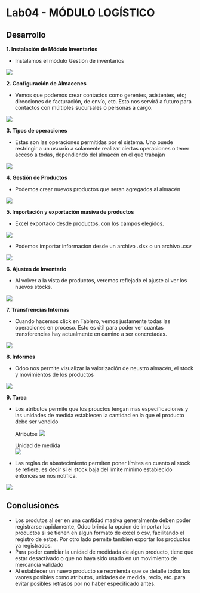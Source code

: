 # Lab04 - MÓDULO LOGÍSTICO
## Desarrollo

**1. Instalación de Módulo Inventarios**

   * Instalamos el módulo Gestión de inventarios
   
   ![](https://github.com/Ares-Fel/Lab-Integ.-de-Sis.-Empresariales-Avanzado/blob/master/Lab04/modulo_inventario.png)
   
**2. Configuración de Almacenes**

   * Vemos que podemos crear contactos como gerentes, asistentes, etc; direcciones de
facturación, de envío, etc. Esto nos servirá a futuro para contactos con múltiples sucursales o personas
a cargo.

  ![](https://github.com/Ares-Fel/Lab-Integ.-de-Sis.-Empresariales-Avanzado/blob/master/Lab04/crear_almacen.png)

**3. Tipos de operaciones**

   * Estas son las operaciones permitidas por el sistema. Uno puede restringir a un usuario a solamente
realizar ciertas operaciones o tener acceso a todas, dependiendo del almacén en el que trabajan

  ![](https://github.com/Ares-Fel/Lab-Integ.-de-Sis.-Empresariales-Avanzado/blob/master/Lab04/tipos_operaciones.png)

**4. Gestión de Productos**

   * Podemos crear nuevos productos que seran agregados al almacén
   
   ![](https://github.com/Ares-Fel/Lab-Integ.-de-Sis.-Empresariales-Avanzado/blob/master/Lab04/gestion_producto.png)

**5. Importación y exportación masiva de productos**

   - Excel exportado desde productos, con los campos elegidos.
   
   ![](https://github.com/Ares-Fel/Lab-Integ.-de-Sis.-Empresariales-Avanzado/blob/master/Lab04/exportar_informacion.png)

   - Podemos importar informacion desde un archivo .xlsx o un archivo .csv
   
   ![](https://github.com/Ares-Fel/Lab-Integ.-de-Sis.-Empresariales-Avanzado/blob/master/Lab04/importar_informacion.png)

**6. Ajustes de Inventario**

   * Al volver a la vista de productos, veremos reflejado el ajuste al ver los nuevos stocks.
   
   ![](https://github.com/Ares-Fel/Lab-Integ.-de-Sis.-Empresariales-Avanzado/blob/master/Lab04/ajuste_inventario.png)

**7. Transfrencias Internas**

   * Cuando hacemos click en Tablero, vemos justamente todas las operaciones en proceso. Esto es útil
para poder ver cuantas transferencias hay actualmente en camino a ser concretadas.

  ![](https://github.com/Ares-Fel/Lab-Integ.-de-Sis.-Empresariales-Avanzado/blob/master/Lab04/transferencia_realizada.png)

**8. Informes**

   * Odoo nos permite visualizar la valorización de neustro almacén, el stock y movimientos de los productos
   
   ![](https://github.com/Ares-Fel/Lab-Integ.-de-Sis.-Empresariales-Avanzado/blob/master/Lab04/informe.png)

**9. Tarea**

   * Los atributos permite que los prouctos tengan mas especificaciones y las unidades de medida establecen la cantidad en la que el producto debe ser vendido
   
     Atributos
     ![](https://github.com/Ares-Fel/Lab-Integ.-de-Sis.-Empresariales-Avanzado/blob/master/Lab04/atributos.png)
     
     Unidad de medida     
     ![](https://github.com/Ares-Fel/Lab-Integ.-de-Sis.-Empresariales-Avanzado/blob/master/Lab04/unidad_medida.png)
     
   * Las reglas de abastecimiento permiten poner límites en cuanto al stock se refiere, es decir si el stock baja del límite mínimo establecido entonces se nos notifica.

   ![](https://github.com/Ares-Fel/Lab-Integ.-de-Sis.-Empresariales-Avanzado/blob/master/Lab04/regla_abastecimiento.png)

## Conclusiones

* Los produtos al ser en una cantidad masiva generalmente deben poder registrarse rapidamente, Odoo brinda la opcion de importar los productos si se tienen en algun formato de excel o csv, facilitando el registro de estos. Por otro lado permite tambien exportar los productos ya registrados.
* Para poder cambiar la unidad de medidada de algun producto, tiene que estar desactivado o que no haya sido usado en un movimiento de mercancía validado
* Al establecer un nuevo producto se recmienda que se detalle todos los vaores posibles como atributos, unidades de medida, recio, etc. para evitar posibles retrasos por no haber especificado antes.
